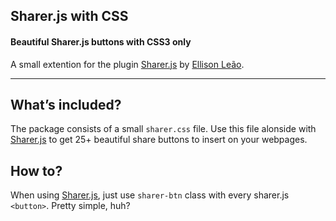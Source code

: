 Sharer.js with CSS
-----------------------------------------------------------------------------
#### Beautiful Sharer.js buttons with CSS3 only

A small extention for the plugin [Sharer.js] by [Ellison Leão].

------------------------------------------------------------------------

What’s included?
----------------

The package consists of a small `sharer.css`  file. Use this file alonside with [Sharer.js] to get 25+ beautiful share buttons to insert on your webpages. 

How to?
-------

When using [Sharer.js], just use `sharer-btn` class with every sharer.js `<button>`. Pretty simple, huh?

  [Sharer.js]: https://github.com/ellisonleao/sharer.js
  [Ellison Leão]: https://github.com/ellisonleao
